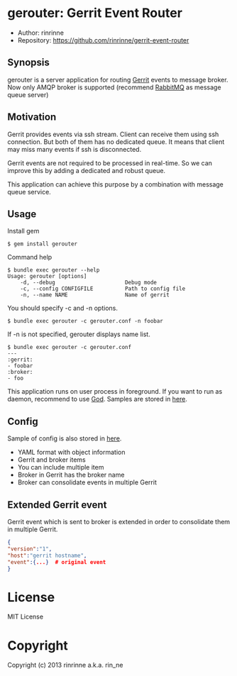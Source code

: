 gerouter: Gerrit Event Router
===========================

* Author: rinrinne
* Repository: https://github.com/rinrinne/gerrit-event-router

Synopsis
---------------------------

gerouter is a server application for routing [Gerrit][gerrit] events to message broker.
Now only AMQP broker is supported (recommend [RabbitMQ][rabbitmq] as message queue server)

[gerrit]: https://code.google.com/p/gerrit/ "Gerrit Code Review"
[rabbitmq]: http://www.rabbitmq.com/ "RabbitMQ"

Motivation
---------------------------

Gerrit provides events via ssh stream. Client can receive them using ssh connection. But both of them has no dedicated queue. It means that client may miss many events if ssh is disconnected.

Gerrit events are not required to be processed in real-time. So we can improve this by adding a dedicated and robust queue.

This application can achieve this purpose by a combination with message queue service.


Usage
--------------------------

Install gem

```
$ gem install gerouter
```

Command help

```
$ bundle exec gerouter --help
Usage: gerouter [options]
    -d, --debug                      Debug mode
    -c, --config CONFIGFILE          Path to config file
    -n, --name NAME                  Name of gerrit
```

You should specify -c and -n options.

```
$ bundle exec gerouter -c gerouter.conf -n foobar
```

If -n is not specified, gerouter displays name list.

```
$ bundle exec gerouter -c gerouter.conf
---
:gerrit:
- foobar
:broker:
- foo
```

This application runs on user process in foreground. If you want to run as daemon, recommend to use [God][god]. Samples are stored in [here][samples].

[god]: http://godrb.com/ "God"
[samples]: https://github.com/rinrinne/gerrit-event-router/tree/master/samples "samples"


Config
---------------------------

Sample of config is also stored in [here][samples].

* YAML format with object information
* Gerrit and broker items
* You can include multiple item
* Broker in Gerrit has the broker name
* Broker can consolidate events in multiple Gerrit


Extended Gerrit event
---------------------------

Gerrit event which is sent to broker is extended in order to consolidate them in multiple Gerrit.

```json
{
"version":"1",
"host":"gerrit hostname",
"event":{...}  # original event
}
```

License
===========================

MIT License

Copyright
===========================

Copyright (c) 2013 rinrinne a.k.a. rin_ne
